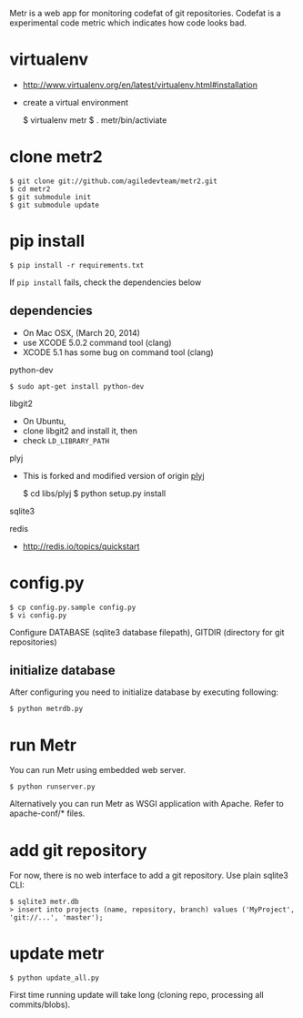 Metr is a web app for monitoring codefat of git repositories.
Codefat is a experimental code metric which indicates how code looks bad. 

# virtualenv

* http://www.virtualenv.org/en/latest/virtualenv.html#installation
* create a virtual environment

    $ virtualenv metr
    $ . metr/bin/activiate

# clone metr2

    $ git clone git://github.com/agiledevteam/metr2.git
    $ cd metr2
    $ git submodule init
    $ git submodule update

# pip install

    $ pip install -r requirements.txt

If `pip install` fails, check the dependencies below

## dependencies

* On Mac OSX,  (March 20, 2014)
* use XCODE 5.0.2 command tool (clang)
* XCODE 5.1 has some bug on command tool (clang)

python-dev

    $ sudo apt-get install python-dev

libgit2

* On Ubuntu, 
* clone libgit2 and install it, then 
* check `LD_LIBRARY_PATH` 

plyj

* This is forked and modified version of origin [plyj](https://github.com/musiKk/plyj)

    $ cd libs/plyj
    $ python setup.py install

sqlite3

redis

* http://redis.io/topics/quickstart


# config.py

    $ cp config.py.sample config.py
    $ vi config.py

Configure DATABASE (sqlite3 database filepath), GITDIR (directory for git repositories)


## initialize database

After configuring you need to initialize database by executing following:

    $ python metrdb.py

# run Metr

You can run Metr using embedded web server.

    $ python runserver.py

Alternatively you can run Metr as WSGI application with Apache. Refer to apache-conf/* files.

# add git repository

For now, there is no web interface to add a git repository. Use plain sqlite3 CLI:

    $ sqlite3 metr.db
    > insert into projects (name, repository, branch) values ('MyProject', 'git://...', 'master');

# update metr

    $ python update_all.py

First time running update will take long (cloning repo, processing all commits/blobs).
